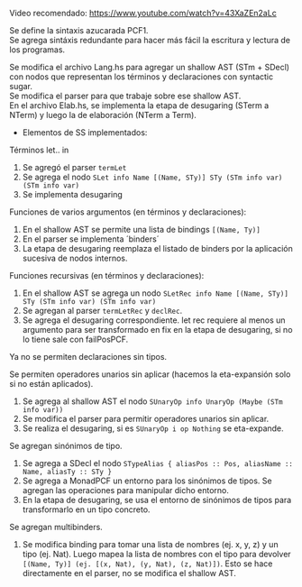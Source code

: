 Video recomendado: https://www.youtube.com/watch?v=43XaZEn2aLc  


Se define la sintaxis azucarada PCF1.  
Se agrega sintáxis redundante para hacer más fácil la escritura y lectura de los programas.  

Se modifica el archivo Lang.hs para agregar un shallow AST (STm + SDecl) con nodos que representan los términos y declaraciones con syntactic sugar.  
Se modifica el parser para que trabaje sobre ese shallow AST.   
En el archivo Elab.hs, se implementa la etapa de desugaring (STerm a NTerm) y luego la de elaboración (NTerm a Term).

* Elementos de SS implementados:

Términos let.. in  
1) Se agregó el parser `termLet`  
2) Se agrega el nodo `SLet info Name [(Name, STy)] STy (STm info var) (STm info var)`  
3) Se implementa desugaring  

Funciones de varios argumentos (en términos y declaraciones):    
1) En el shallow AST se permite una lista de bindings `[(Name, Ty)]`  
2) En el parser se implementa ´binders´  
3) La etapa de desugaring reemplaza el listado de binders por la aplicación sucesiva de nodos internos.  

Funciones recursivas (en términos y declaraciones):  
1) En el shallow AST se agrega un nodo `SLetRec info Name [(Name, STy)] STy (STm info var) (STm info var)`  
2) Se agregan al parser `termLetRec` y `declRec`.  
3) Se agrega el desugaring correspondiente. let rec requiere al menos un argumento para ser transformado en fix en la etapa de desugaring, si no lo tiene sale con failPosPCF.  

Ya no se permiten declaraciones sin tipos.  

Se permiten operadores unarios sin aplicar (hacemos la eta-expansión solo si no están aplicados).  
1) Se agrega al shallow AST el nodo `SUnaryOp info UnaryOp (Maybe (STm info var))`  
2) Se modifica el parser para permitir operadores unarios sin aplicar.  
3) Se realiza el desugaring, si es `SUnaryOp i op Nothing` se eta-expande.  

Se agregan sinónimos de tipo.  
1) Se agrega a SDecl el nodo `STypeAlias { aliasPos :: Pos, aliasName :: Name, aliasTy :: STy }` 
2) Se agrega a MonadPCF un entorno para los sinónimos de tipos. Se agregan las operaciones para manipular dicho entorno.  
3) En la etapa de desugaring, se usa el entorno de sinónimos de tipos para transformarlo en un tipo concreto.  

Se agregan multibinders.  

1) Se modifica binding para tomar una lista de nombres (ej. x, y, z) y un tipo (ej. Nat). Luego mapea la lista de nombres con el tipo para devolver `[(Name, Ty)] (ej. [(x, Nat), (y, Nat), (z, Nat)])`. Esto se hace directamente en el parser, no se modifica el shallow AST.